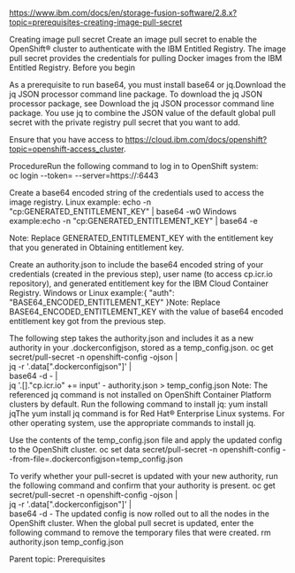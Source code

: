 https://www.ibm.com/docs/en/storage-fusion-software/2.8.x?topic=prerequisites-creating-image-pull-secret



Creating image pull secret
Create an image pull secret to enable the OpenShift® cluster to authenticate with the IBM
Entitled Registry. The image pull secret provides the credentials for pulling Docker images from the
IBM Entitled Registry.
Before you begin

As a prerequisite to run base64, you must install base64 or jq.Download the
jq JSON processor command line package. To download the jq JSON
processor package, see Download the jq JSON processor command line
package. You use jq to combine the JSON value of the default global pull
secret with the private registry pull secret that you want to add.

Ensure that you have access to https://cloud.ibm.com/docs/openshift?topic=openshift-access_cluster.


ProcedureRun the following command to log in to OpenShift system:  
oc login --token=<API token> --server=https://<server name>:6443


Create a base64 encoded string of the credentials used to access the image registry. 
Linux example:
echo -n "cp:GENERATED_ENTITLEMENT_KEY" | base64 -w0
Windows
example:echo -n "cp:GENERATED_ENTITLEMENT_KEY" | base64 -e

Note: Replace GENERATED_ENTITLEMENT_KEY with the entitlement key that you generated
in Obtaining entitlement key.



Create an authority.json to include the base64 encoded string of your
credentials (created in the previous step), user name (to access cp.icr.io
repository), and generated entitlement key for the IBM Cloud Container
Registry. Windows or Linux example:{
  "auth": "BASE64_ENCODED_ENTITLEMENT_KEY"
}Note: Replace BASE64_ENCODED_ENTITLEMENT_KEY with the value of base64
encoded entitlement key got from the previous step. 

The following step takes the authority.json and includes it as a new
authority in your .dockerconfigjson, stored as a
temp_config.json. 
oc get secret/pull-secret -n openshift-config -ojson | \
jq -r '.data[".dockerconfigjson"]' | \
base64 -d - | \
jq '.[]."cp.icr.io" += input' - authority.json > temp_config.json
Note: The referenced jq command is not installed on OpenShift Container Platform clusters by default. Run the following
command to install jq: yum install jqThe yum install jq
command is for Red Hat® Enterprise Linux systems. For other
operating system, use the appropriate commands to install jq.


Use the contents of the temp_config.json file and apply the updated
config to the OpenShift cluster. 
oc set data secret/pull-secret -n openshift-config --from-file=.dockerconfigjson=temp_config.json

To verify whether your pull-secret is updated with your new authority, run the following
command and confirm that your authority is present. 
oc get secret/pull-secret -n openshift-config -ojson | \
jq -r '.data[".dockerconfigjson"]' | \
base64 -d -
The updated config is now rolled out to all the nodes in the OpenShift
cluster.
When the global pull secret is updated, enter the following command to remove the
temporary files that were created. 
rm authority.json temp_config.json





Parent topic: Prerequisites






